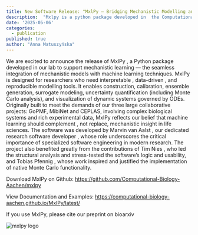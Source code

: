 ```yaml
---
title: New Software Release: "MxlPy – Bridging Mechanistic Modelling and Machine Learning"
description:  "Mxlpy is a python package developed in  the Computational Life Science Lab that combines mechanistic modedlling and machine learning techniques to leverage the advantages of both fields"
date: '2025-05-06'
categories:
  - publication
published: true
author: "Anna Matuszyńska"
---
```


We are excited to announce the release of MxlPy , a Python package developed in our lab to support mechanistic learning — the seamless integration of mechanistic models with machine learning techniques. MxlPy is designed for researchers who need interpretable , data-driven , and reproducible modelling tools. It enables construction, calibration, ensemble generation, surrogate modeling, uncertainty quantification (including Monte Carlo analysis), and visualization of dynamic systems governed by ODEs. Originally built to meet the demands of our three large collaborative projects: GoPMF, MibiNet and CEPLAS, involving complex biological systems and rich experimental data, MxlPy reflects our belief that machine learning should complement , not replace, mechanistic insight in life sciences. The software was developed by Marvin van Aalst , our dedicated research software developer , whose role underscores the critical importance of specialized software engineering in modern research. The project also benefited greatly from the contributions of Tim Nies , who led the structural analysis and stress-tested the software’s logic and usability, and Tobias Pfennig , whose work inspired and justified the implementation of native Monte Carlo functionality.

Download MxlPy on Github: https://github.com/Computational-Biology-Aachen/mxlpy

View Documentation and Examples: https://computational-biology-aachen.github.io/MxlPy/latest/

If you use MxlPy, please cite our preprint on bioarxiv

![mxlpy logo](/news/mxlpy-logo.png)
